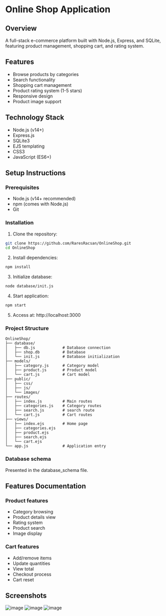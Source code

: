 # Online Shop Application

## Overview
A full-stack e-commerce platform built with Node.js, Express, and SQLite, featuring product management, shopping cart, and rating system.

## Features
- Browse products by categories
- Search functionality
- Shopping cart management
- Product rating system (1-5 stars)
- Responsive design
- Product image support

## Technology Stack
- Node.js (v14+)
- Express.js
- SQLite3
- EJS templating
- CSS3
- JavaScript (ES6+)

## Setup Instructions

### Prerequisites
- Node.js (v14+ recommended)
- npm (comes with Node.js)
- Git

### Installation
1. Clone the repository:
```bash
git clone https://github.com/RaresRacsan/OnlineShop.git
cd OnlineShop
```
2. Install dependencies:
```bash
npm install
```
3. Initialize database:
```bash
node database/init.js
```
4. Start application:
```bash
npm start
```
5. Access at: http://localhost:3000

### Project Structure
```
OnlineShop/
├── database/
│   ├── db.js            # Database connection
│   ├── shop.db          # Database
│   └── init.js          # Database initialization
├── models/
│   ├── category.js      # Category model
│   ├── product.js       # Product model
│   └── cart.js          # Cart model
├── public/
│   ├── css/
│   ├── js/
│   └── images/
├── routes/
│   ├── index.js         # Main routes
│   ├── categories.js    # Category routes
│   ├── search.js        # search route
│   └── cart.js          # Cart routes
├── views/
│   ├── index.ejs        # Home page
│   ├── categories.ejs
│   ├── product.ejs
│   ├── search.ejs
│   └── cart.ejs
└── app.js               # Application entry
```

### Database schema
Presented in the database_schema file.

## Features Documentation

### Product features
- Category browsing
- Product details view
- Rating system
- Product search
- Image display

### Cart features
- Add/remove items
- Update quantities
- View total
- Checkout process
- Cart reset

## Screenshots
![image](https://github.com/user-attachments/assets/2ac73b5a-d61d-4f1b-ae73-a4ae5c766654)
![image](https://github.com/user-attachments/assets/a2660ee3-60c3-4978-b974-db0597ed61dd)
![image](https://github.com/user-attachments/assets/bd74c185-89e7-40d4-af6f-cae10b5fbd16)



